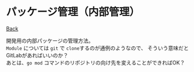 # パッケージ管理（内部管理）

[Back](../../)

開発用の内部パッケージの管理方法。  
`Module` については `git` で `clone`するのが通例のようなので、
そういう意味だとGitLabがあればいいのか？  
あとは、`go mod` コマンドのリポジトリの向け先を変えることができればOK？
